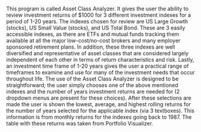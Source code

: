   This program is called Asset Class Analyzer. It gives the user the ability to review investment returns of $1000 for 3 different investment indexes for a period of 1-20 years. The indexes chosen for review are US Large Growth (stocks), US Small Value (stocks), and US Total Bond. These are 3 easily accessible indexes, as there are ETFs and mutual funds tracking them available at all the major low-cost/no-cost brokers and many employer sponsored retirement plans. In addition, these three indexes are well diversified and representative of asset classes that are considered largely independent of each other in terms of return characteristics and risk. Lastly, an investment time frame of 1-20 years gives the user a practical range of timeframes to examine and use for many of the investment needs that occur throughout life.
    The use of the Asset Class Analyzer is designed to be straightforward; the user simply chooses one of the above mentioned indexes and the number of years investment returns are needed for (2 dropdown menus are present for these choices). After these selections are made the user is shown the lowest, average, and highest rolling returns for the number of years selected for the applicable index (via 3 textboxes). This information is from monthly returns for the indexes going back to 1987. The table with these returns was taken from Portfolio Visualizer.
